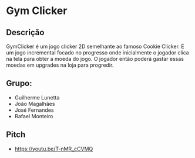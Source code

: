 # Gym Clicker

## Descrição

GymClicker é um jogo clicker 2D semelhante ao famoso Cookie Clicker. É um jogo incremental focado no progresso onde inicialmente o jogador clica na tela para obter a moeda do jogo. O jogador então poderá gastar essas moedas em upgrades na loja para progredir.

## Grupo:

- Guilherme Lunetta
- João Magalhães 
- José Fernandes
- Rafael Monteiro

## Pitch
- https://youtu.be/T-nMR_cCVMQ